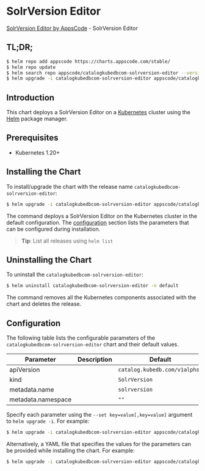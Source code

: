 # SolrVersion Editor

[SolrVersion Editor by AppsCode](https://appscode.com) - SolrVersion Editor

## TL;DR;

```bash
$ helm repo add appscode https://charts.appscode.com/stable/
$ helm repo update
$ helm search repo appscode/catalogkubedbcom-solrversion-editor --version=v0.25.0
$ helm upgrade -i catalogkubedbcom-solrversion-editor appscode/catalogkubedbcom-solrversion-editor -n default --create-namespace --version=v0.25.0
```

## Introduction

This chart deploys a SolrVersion Editor on a [Kubernetes](http://kubernetes.io) cluster using the [Helm](https://helm.sh) package manager.

## Prerequisites

- Kubernetes 1.20+

## Installing the Chart

To install/upgrade the chart with the release name `catalogkubedbcom-solrversion-editor`:

```bash
$ helm upgrade -i catalogkubedbcom-solrversion-editor appscode/catalogkubedbcom-solrversion-editor -n default --create-namespace --version=v0.25.0
```

The command deploys a SolrVersion Editor on the Kubernetes cluster in the default configuration. The [configuration](#configuration) section lists the parameters that can be configured during installation.

> **Tip**: List all releases using `helm list`

## Uninstalling the Chart

To uninstall the `catalogkubedbcom-solrversion-editor`:

```bash
$ helm uninstall catalogkubedbcom-solrversion-editor -n default
```

The command removes all the Kubernetes components associated with the chart and deletes the release.

## Configuration

The following table lists the configurable parameters of the `catalogkubedbcom-solrversion-editor` chart and their default values.

|     Parameter      | Description |                 Default                  |
|--------------------|-------------|------------------------------------------|
| apiVersion         |             | <code>catalog.kubedb.com/v1alpha1</code> |
| kind               |             | <code>SolrVersion</code>                 |
| metadata.name      |             | <code>solrversion</code>                 |
| metadata.namespace |             | <code>""</code>                          |


Specify each parameter using the `--set key=value[,key=value]` argument to `helm upgrade -i`. For example:

```bash
$ helm upgrade -i catalogkubedbcom-solrversion-editor appscode/catalogkubedbcom-solrversion-editor -n default --create-namespace --version=v0.25.0 --set apiVersion=catalog.kubedb.com/v1alpha1
```

Alternatively, a YAML file that specifies the values for the parameters can be provided while
installing the chart. For example:

```bash
$ helm upgrade -i catalogkubedbcom-solrversion-editor appscode/catalogkubedbcom-solrversion-editor -n default --create-namespace --version=v0.25.0 --values values.yaml
```
